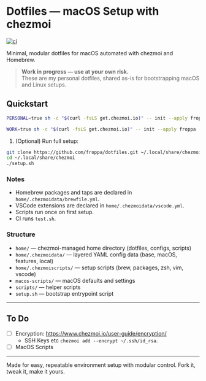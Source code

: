 # Dotfiles — macOS Setup with chezmoi

[![ci](https://github.com/froppa/dotfiles/actions/workflows/ci.yml/badge.svg?branch=master)](https://github.com/froppa/dotfiles/actions/workflows/ci.yml)

Minimal, modular dotfiles for macOS automated with chezmoi and Homebrew.

> **Work in progress — use at your own risk.**  
> These are my personal dotfiles, shared as-is for bootstrapping macOS and Linux setups.

## Quickstart

```bash
PERSONAL=true sh -c "$(curl -fsLS get.chezmoi.io)" -- init --apply froppa

WORK=true sh -c "$(curl -fsLS get.chezmoi.io)" -- init --apply froppa
```

1. (Optional) Run full setup:

```bash
git clone https://github.com/froppa/dotfiles.git ~/.local/share/chezmoi
cd ~/.local/share/chezmoi
./setup.sh
```

### Notes

- Homebrew packages and taps are declared in `home/.chezmoidata/brewfile.yml`.
- VSCode extensions are declared in `home/.chezmoidata/vscode.yml`.
- Scripts run once on first setup.
- CI runs `test.sh`.

### Structure

- `home/` — chezmoi-managed home directory (dotfiles, configs, scripts)
- `home/.chezmoidata/` — layered YAML config data (base, macOS, features, local)
- `home/.chezmoiscripts/` — setup scripts (brew, packages, zsh, vim, vscode)
- `macos-scripts/` — macOS defaults and settings
- `scripts/` — helper scripts
- `setup.sh` — bootstrap entrypoint script

---

## To Do

- [ ] Encryption: <https://www.chezmoi.io/user-guide/encryption/>
  - SSH Keys etc `chezmoi add --encrypt ~/.ssh/id_rsa`.
- [ ] MacOS Scripts

---

Made for easy, repeatable environment setup with modular control.
Fork it, tweak it, make it yours.
